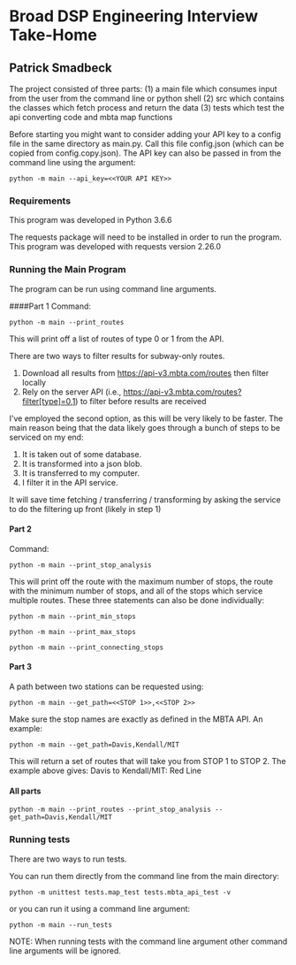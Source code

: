 # Broad DSP Engineering Interview Take-Home
## Patrick Smadbeck

The project consisted of three parts:
(1) a main file which consumes input from the user from the command line or python shell
(2) src which contains the classes which fetch process and return the data
(3) tests which test the api converting code and mbta map functions

Before starting you might want to consider adding your API key to a config file in the same directory as main.py.
Call this file config.json (which can be copied from config.copy.json).
The API key can also be passed in from the command line using the argument:
```buildoutcfg
python -m main --api_key=<<YOUR API KEY>>
```

### Requirements
This program was developed in Python 3.6.6

The requests package will need to be installed in order to run the program.
This program was developed with requests version 2.26.0

### Running the Main Program
The program can be run using command line arguments.

####Part 1
Command:
```buildoutcfg
python -m main --print_routes
```
This will print off a list of routes of type 0 or 1 from the API.

There are two ways to filter results for subway-only routes.
1. Download all results from https://api-v3.mbta.com/routes then filter locally
2. Rely on the server API (i.e., https://api-v3.mbta.com/routes?filter[type]=0,1) to filter before results are received

I've employed the second option, as this will be very likely to be faster. The main reason being that the data likely goes through a bunch of steps to be serviced on my end:
1. It is taken out of some database.
2. It is transformed into a json blob.
3. It is transferred to my computer.
4. I filter it in the API service.

It will save time fetching / transferring / transforming by asking the service to do the filtering up front (likely in step 1)

#### Part 2
Command:
```buildoutcfg
python -m main --print_stop_analysis
```

This will print off the route with the maximum number of stops, the route with the minimum number of stops, 
and all of the stops which service multiple routes. These three statements can also be done individually:
```buildoutcfg
python -m main --print_min_stops
```
```buildoutcfg
python -m main --print_max_stops
```
```buildoutcfg
python -m main --print_connecting_stops
```

#### Part 3
A path between two stations can be requested using:
```buildoutcfg
python -m main --get_path=<<STOP 1>>,<<STOP 2>>
```
Make sure the stop names are exactly as defined in the MBTA API. An example:
```buildoutcfg
python -m main --get_path=Davis,Kendall/MIT
```
This will return a set of routes that will take you from STOP 1 to STOP 2. The example above gives:
Davis to Kendall/MIT: Red Line

#### All parts
```buildoutcfg
python -m main --print_routes --print_stop_analysis --get_path=Davis,Kendall/MIT
```

### Running tests
There are two ways to run tests.

You can run them directly from the command line from the main directory:
```buildoutcfg
python -m unittest tests.map_test tests.mbta_api_test -v
```

or you can run it using a command line argument:
```buildoutcfg
python -m main --run_tests
```

NOTE: When running tests with the command line argument other command line arguments will be ignored.
